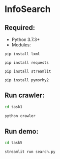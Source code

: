 # InfoSearch
## Required:
* Python 3.7.3+
* Modules:
```shell script
pip install lxml
```
```shell script
pip install requests
```
```shell script
pip install streamlit
```
```shell script
pip install pymorhy2
```
## Run crawler:
```bash
cd task1
```
```bash
python crawler
```
## Run demo:
```bash
cd task5
```
```bash
streamlit run search.py
```
